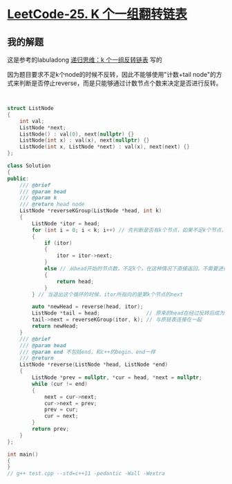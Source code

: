 # [LeetCode-25. K 个一组翻转链表](https://leetcode.cn/problems/reverse-nodes-in-k-group/) 



## 我的解题

这是参考的labuladong [递归思维：k 个一组反转链表](https://mp.weixin.qq.com/s?__biz=MzAxODQxMDM0Mw==&mid=2247484597&idx=1&sn=c603f1752e33cb2701e371d84254aee2&scene=21#wechat_redirect) 写的

因为题目要求不足k个node的时候不反转，因此不能够使用"计数+tail node"的方式来判断是否停止reverse，而是只能够通过计数节点个数来决定是否进行反转。

```c++


struct ListNode
{
    int val;
    ListNode *next;
    ListNode() : val(0), next(nullptr) {}
    ListNode(int x) : val(x), next(nullptr) {}
    ListNode(int x, ListNode *next) : val(x), next(next) {}
};

class Solution
{
public:
    /// @brief
    /// @param head
    /// @param k
    /// @return head node
    ListNode *reverseKGroup(ListNode *head, int k)
    {
        ListNode *itor = head;
        for (int i = 0; i < k; i++) // 先判断是否有k个节点，如果不足k个节点，则不反转
        {
            if (itor)
            {
                itor = itor->next;
            }
            else // 从head开始的节点数，不足k个，在这种情况下直接返回，不需要进行反转
            {
                return head;
            }
        } // 当退出这个循环的时候，itor所指向的是第k个节点的next

        auto *newHead = reverse(head, itor);
        ListNode *tail = head;               // 原来的head在经过反转后成为了tail
        tail->next = reverseKGroup(itor, k); // 与原链表连接在一起
        return newHead;
    }
    /// @brief
    /// @param head
    /// @param end 不包括end，和c++的begin、end一样
    /// @return
    ListNode *reverse(ListNode *head, ListNode *end)
    {
        ListNode *prev = nullptr, *cur = head, *next = nullptr;
        while (cur != end)
        {
            next = cur->next;
            cur->next = prev;
            prev = cur;
            cur = next;
        }
        return prev;
    }
};

int main()
{
}
// g++ test.cpp --std=c++11 -pedantic -Wall -Wextra

```

